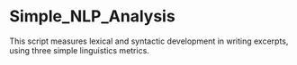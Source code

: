 # Simple_NLP_Analysis
This script measures lexical and syntactic development in writing excerpts, using three simple linguistics metrics.
